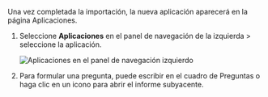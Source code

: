 Una vez completada la importación, la nueva aplicación aparecerá en la página Aplicaciones.

1. Seleccione **Aplicaciones** en el panel de navegación de la izquierda > seleccione la aplicación.
   
     ![Aplicaciones en el panel de navegación izquierdo](media/powerbi-service-apps-open-app/power-bi-service-apps-left-nav.png)
2. Para formular una pregunta, puede escribir en el cuadro de Preguntas o haga clic en un icono para abrir el informe subyacente. 

